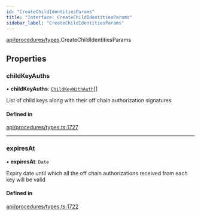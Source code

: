 ```yaml
---
id: "CreateChildIdentitiesParams"
title: "Interface: CreateChildIdentitiesParams"
sidebar_label: "CreateChildIdentitiesParams"
---
```


[api/procedures/types](../../../../../modules/API/Procedures/Types/Types.md).CreateChildIdentitiesParams

## Properties

### childKeyAuths

• **childKeyAuths**: [`ChildKeyWithAuth`](../ChildKeyWithAuth/ChildKeyWithAuth.md)[]

List of child keys along with their off chain authorization signatures

#### Defined in

[api/procedures/types.ts:1727](https://github.com/PolymeshAssociation/polymesh-sdk/blob/5b946f904/src/api/procedures/types.ts#L1727)

___

### expiresAt

• **expiresAt**: `Date`

Expiry date until which all the off chain authorizations received from each key will be valid

#### Defined in

[api/procedures/types.ts:1722](https://github.com/PolymeshAssociation/polymesh-sdk/blob/5b946f904/src/api/procedures/types.ts#L1722)
